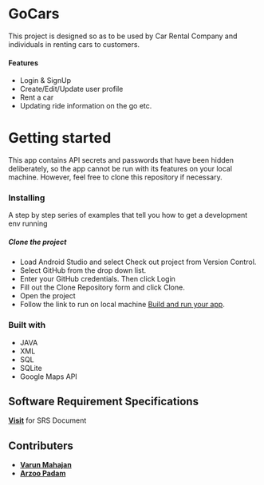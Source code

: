 # GoCars
This project is designed so as to be used by Car Rental Company and individuals in renting cars to customers.

#### Features
* Login & SignUp
* Create/Edit/Update user profile
* Rent a car
* Updating ride information on the go etc.

# Getting started
This app contains API secrets and passwords that have been hidden deliberately, so the app cannot be run with its features on your local machine. However, feel free to clone this repository if necessary.

### Installing
A step by step series of examples that tell you how to get a development env running

##### Clone the project
* Load Android Studio and select Check out project from Version Control.
* Select GitHub from the drop down list.
* Enter your GitHub credentials. Then click Login
* Fill out the Clone Repository form and click Clone.
* Open the project
* Follow the link to run on local machine [Build and run your app](https://developer.android.com/studio/run).

### Built with
* JAVA
* XML
* SQL
* SQLite
* Google Maps API

## Software Requirement Specifications
[**Visit**](https://drive.google.com/file/d/1LLwLri3EyHqFHn6sEnFbbozvSGoll6yP/view?usp=sharing) for SRS Document

## Contributers
* [**Varun Mahajan**](https://github.com/varunmahajan292)
* [**Arzoo Padam**](https://github.com/arzooGithub?tab=overview&from=2020-08-01&to=2020-08-31)
